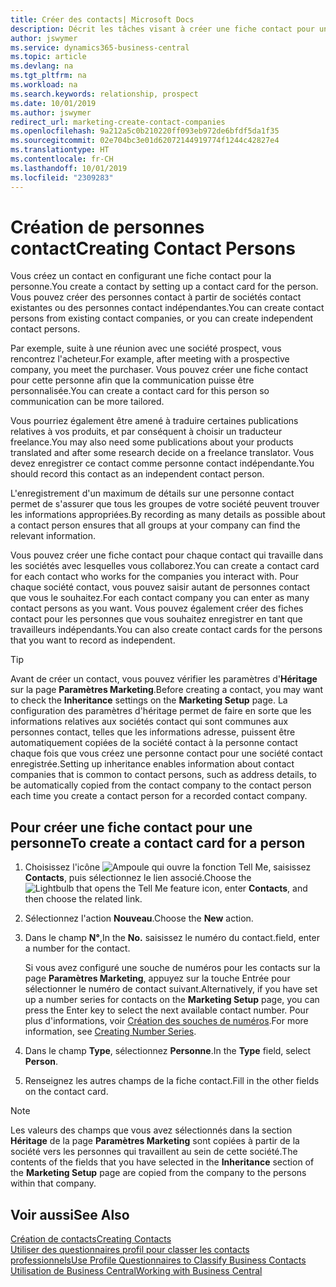 ```yaml
---
title: Créer des contacts| Microsoft Docs
description: Décrit les tâches visant à créer une fiche contact pour une personne, par exemple, un prospect ou un fournisseur, afin de définir les relations et personnaliser la communication.
author: jswymer
ms.service: dynamics365-business-central
ms.topic: article
ms.devlang: na
ms.tgt_pltfrm: na
ms.workload: na
ms.search.keywords: relationship, prospect
ms.date: 10/01/2019
ms.author: jswymer
redirect_url: marketing-create-contact-companies
ms.openlocfilehash: 9a212a5c0b210220ff093eb972de6bfdf5da1f35
ms.sourcegitcommit: 02e704bc3e01d62072144919774f1244c42827e4
ms.translationtype: HT
ms.contentlocale: fr-CH
ms.lasthandoff: 10/01/2019
ms.locfileid: "2309283"
---
```

# <a name="creating-contact-persons"></a><span data-ttu-id="a2033-103">Création de personnes contact</span><span class="sxs-lookup"><span data-stu-id="a2033-103">Creating Contact Persons</span></span>
<span data-ttu-id="a2033-104">Vous créez un contact en configurant une fiche contact pour la personne.</span><span class="sxs-lookup"><span data-stu-id="a2033-104">You create a contact by setting up a contact card for the person.</span></span> <span data-ttu-id="a2033-105">Vous pouvez créer des personnes contact à partir de sociétés contact existantes ou des personnes contact indépendantes.</span><span class="sxs-lookup"><span data-stu-id="a2033-105">You can create contact persons from existing contact companies, or you can create independent contact persons.</span></span>

<span data-ttu-id="a2033-106">Par exemple, suite à une réunion avec une société prospect, vous rencontrez l'acheteur.</span><span class="sxs-lookup"><span data-stu-id="a2033-106">For example, after meeting with a prospective company, you meet the purchaser.</span></span> <span data-ttu-id="a2033-107">Vous pouvez créer une fiche contact pour cette personne afin que la communication puisse être personnalisée.</span><span class="sxs-lookup"><span data-stu-id="a2033-107">You can create a contact card for this person so communication can be more tailored.</span></span>

<span data-ttu-id="a2033-108">Vous pourriez également être amené à traduire certaines publications relatives à vos produits, et par conséquent à choisir un traducteur freelance.</span><span class="sxs-lookup"><span data-stu-id="a2033-108">You may also need some publications about your products translated and after some research decide on a freelance translator.</span></span> <span data-ttu-id="a2033-109">Vous devez enregistrer ce contact comme personne contact indépendante.</span><span class="sxs-lookup"><span data-stu-id="a2033-109">You should record this contact as an independent contact person.</span></span>

<span data-ttu-id="a2033-110">L'enregistrement d'un maximum de détails sur une personne contact permet de s'assurer que tous les groupes de votre société peuvent trouver les informations appropriées.</span><span class="sxs-lookup"><span data-stu-id="a2033-110">By recording as many details as possible about a contact person ensures that all groups at your company can find the relevant information.</span></span>

<span data-ttu-id="a2033-111">Vous pouvez créer une fiche contact pour chaque contact qui travaille dans les sociétés avec lesquelles vous collaborez.</span><span class="sxs-lookup"><span data-stu-id="a2033-111">You can create a contact card for each contact who works for the companies you interact with.</span></span> <span data-ttu-id="a2033-112">Pour chaque société contact, vous pouvez saisir autant de personnes contact que vous le souhaitez.</span><span class="sxs-lookup"><span data-stu-id="a2033-112">For each contact company you can enter as many contact persons as you want.</span></span> <span data-ttu-id="a2033-113">Vous pouvez également créer des fiches contact pour les personnes que vous souhaitez enregistrer en tant que travailleurs indépendants.</span><span class="sxs-lookup"><span data-stu-id="a2033-113">You can also create contact cards for the persons that you want to record as independent.</span></span>

> [!TIP]  
>   <span data-ttu-id="a2033-114">Avant de créer un contact, vous pouvez vérifier les paramètres d'**Héritage** sur la page **Paramètres Marketing**.</span><span class="sxs-lookup"><span data-stu-id="a2033-114">Before creating a contact, you may want to check the **Inheritance** settings on the **Marketing Setup** page.</span></span> <span data-ttu-id="a2033-115">La configuration des paramètres d'héritage permet de faire en sorte que les informations relatives aux sociétés contact qui sont communes aux personnes contact, telles que les informations adresse, puissent être automatiquement copiées de la société contact à la personne contact chaque fois que vous créez une personne contact pour une société contact enregistrée.</span><span class="sxs-lookup"><span data-stu-id="a2033-115">Setting up inheritance enables information about contact companies that is common to contact persons, such as address details, to be automatically copied from the contact company to the contact person each time you create a contact person for a recorded contact company.</span></span>

## <a name="to-create-a-contact-card-for-a-person"></a><span data-ttu-id="a2033-116">Pour créer une fiche contact pour une personne</span><span class="sxs-lookup"><span data-stu-id="a2033-116">To create a contact card for a person</span></span>
1. <span data-ttu-id="a2033-117">Choisissez l'icône ![Ampoule qui ouvre la fonction Tell Me](media/ui-search/search_small.png "Dites-moi ce que vous voulez faire"), saisissez **Contacts**, puis sélectionnez le lien associé.</span><span class="sxs-lookup"><span data-stu-id="a2033-117">Choose the ![Lightbulb that opens the Tell Me feature](media/ui-search/search_small.png "Tell me what you want to do") icon, enter **Contacts**, and then choose the related link.</span></span>
2. <span data-ttu-id="a2033-118">Sélectionnez l'action **Nouveau**.</span><span class="sxs-lookup"><span data-stu-id="a2033-118">Choose the **New** action.</span></span>
3. <span data-ttu-id="a2033-119">Dans le champ **N°**,</span><span class="sxs-lookup"><span data-stu-id="a2033-119">In the **No.**</span></span> <span data-ttu-id="a2033-120">saisissez le numéro du contact.</span><span class="sxs-lookup"><span data-stu-id="a2033-120">field, enter a number for the contact.</span></span>

    <span data-ttu-id="a2033-121">Si vous avez configuré une souche de numéros pour les contacts sur la page **Paramètres Marketing**, appuyez sur la touche Entrée pour sélectionner le numéro de contact suivant.</span><span class="sxs-lookup"><span data-stu-id="a2033-121">Alternatively, if you have set up a number series for contacts on the **Marketing Setup** page, you can press the Enter key to select the next available contact number.</span></span> <span data-ttu-id="a2033-122">Pour plus d'informations, voir [Création des souches de numéros](ui-create-number-series.md).</span><span class="sxs-lookup"><span data-stu-id="a2033-122">For more information, see [Creating Number Series](ui-create-number-series.md).</span></span>
4. <span data-ttu-id="a2033-123">Dans le champ **Type**, sélectionnez **Personne**.</span><span class="sxs-lookup"><span data-stu-id="a2033-123">In the **Type** field, select **Person**.</span></span>
5. <span data-ttu-id="a2033-124">Renseignez les autres champs de la fiche contact.</span><span class="sxs-lookup"><span data-stu-id="a2033-124">Fill in the other fields on the contact card.</span></span>

> [!NOTE]  
>   <span data-ttu-id="a2033-125">Les valeurs des champs que vous avez sélectionnés dans la section **Héritage** de la page **Paramètres Marketing** sont copiées à partir de la société vers les personnes qui travaillent au sein de cette société.</span><span class="sxs-lookup"><span data-stu-id="a2033-125">The contents of the fields that you have selected in the **Inheritance** section of the **Marketing Setup** page are copied from the company to the persons within that company.</span></span>

## <a name="see-also"></a><span data-ttu-id="a2033-126">Voir aussi</span><span class="sxs-lookup"><span data-stu-id="a2033-126">See Also</span></span>
[<span data-ttu-id="a2033-127">Création de contacts</span><span class="sxs-lookup"><span data-stu-id="a2033-127">Creating Contacts</span></span>](marketing-create-contact-companies.md)  
[<span data-ttu-id="a2033-128">Utiliser des questionnaires profil pour classer les contacts professionnels</span><span class="sxs-lookup"><span data-stu-id="a2033-128">Use Profile Questionnaires to Classify Business Contacts</span></span>](marketing-create-contact-profile-questionnaire.md)  
[<span data-ttu-id="a2033-129">Utilisation de Business Central</span><span class="sxs-lookup"><span data-stu-id="a2033-129">Working with Business Central</span></span>](ui-work-product.md)
